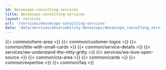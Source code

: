 ```yaml
---
id: devsecops-consulting-services
title: devsecops-consulting-services
layout: services
url: '/services/devsecops-consulting-services'
data: 'data/services/observability-devsecops/devsecops_consulting_services.json'
---
```

{{< common/hero-area >}}
{{< common/customer-logos >}}
{{< common/title-with-small-cards >}}
{{< common/service-details >}}
{{< services/we-understand-the-nitty-gritty >}}
{{< services/we-love-open-source >}}
{{< common/cta-area >}}
{{< common/cards >}}
{{< common/expertise >}}
{{< common/faq >}}



